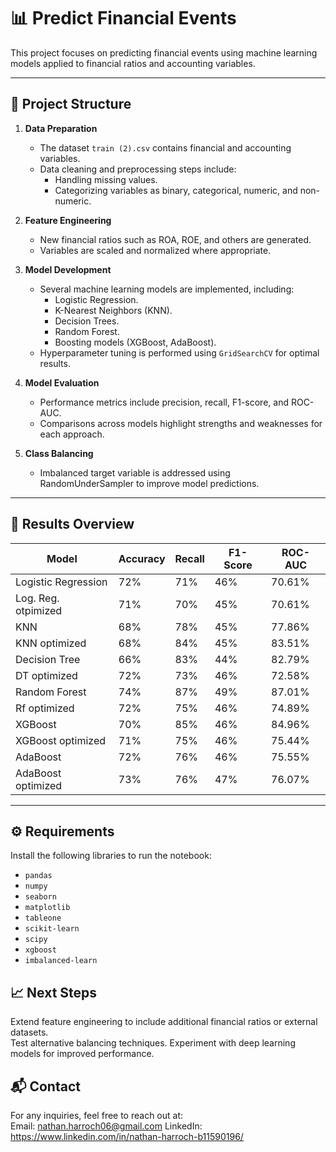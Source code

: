 # 📊 Predict Financial Events

This project focuses on predicting financial events using machine learning models applied to financial ratios and accounting variables.

---

## 📂 Project Structure  

1. **Data Preparation**  
   - The dataset `train (2).csv` contains financial and accounting variables.  
   - Data cleaning and preprocessing steps include:  
     - Handling missing values.  
     - Categorizing variables as binary, categorical, numeric, and non-numeric.  

2. **Feature Engineering**  
   - New financial ratios such as ROA, ROE, and others are generated.  
   - Variables are scaled and normalized where appropriate.  

3. **Model Development**  
   - Several machine learning models are implemented, including:  
     - Logistic Regression.  
     - K-Nearest Neighbors (KNN).  
     - Decision Trees.  
     - Random Forest.  
     - Boosting models (XGBoost, AdaBoost).  
   - Hyperparameter tuning is performed using `GridSearchCV` for optimal results.  

4. **Model Evaluation**  
   - Performance metrics include precision, recall, F1-score, and ROC-AUC.  
   - Comparisons across models highlight strengths and weaknesses for each approach.  

5. **Class Balancing**  
   - Imbalanced target variable is addressed using RandomUnderSampler to improve model predictions.  

---

## 🚀 Results Overview  

| Model              | Accuracy  | Recall | F1-Score | ROC-AUC |
|---------------------|-----------|--------|----------|---------|
| Logistic Regression |     72%   |   71%  |    46%   | 70.61%  |
| Log. Reg. otpimized |     71%   |   70%  |    45%   | 70.61%  |
| KNN                 |     68%   |   78%  |    45%   | 77.86%  |
| KNN optimized       |     68%   |   84%  |    45%   | 83.51%  |
| Decision Tree       |     66%   |   83%  |    44%   | 82.79%  |
| DT optimized        |     72%   |   73%  |    46%   | 72.58%  |
| Random Forest       |     74%   |   87%  |    49%   | 87.01%  |
| Rf optimized        |     72%   |   75%  |    46%   | 74.89%  |
| XGBoost             |     70%   |   85%  |    46%   | 84.96%  |
| XGBoost optimized   |     71%   |   75%  |    46%   | 75.44%  |
| AdaBoost            |     72%   |   76%  |    46%   | 75.55%  |
| AdaBoost optimized  |     73%   |   76%  |    47%   | 76.07%  |
 

---

## ⚙️ Requirements  

Install the following libraries to run the notebook:  
- `pandas`  
- `numpy`  
- `seaborn`  
- `matplotlib`  
- `tableone`  
- `scikit-learn`  
- `scipy`  
- `xgboost`  
- `imbalanced-learn`  

## 📈 Next Steps
Extend feature engineering to include additional financial ratios or external datasets.  
Test alternative balancing techniques.
Experiment with deep learning models for improved performance.  

## 📬 Contact
For any inquiries, feel free to reach out at:  
Email: nathan.harroch06@gmail.com
LinkedIn: https://www.linkedin.com/in/nathan-harroch-b11590196/
